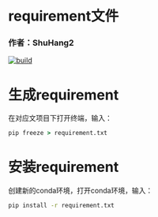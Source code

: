 # requirement文件

### 作者：ShuHang2

[![build](https://github.com/Anduin2017/HowToCook/actions/workflows/build.yml/badge.svg)](https://github.com/ShuHang2/ShuHang2.github.io)

# 生成requirement

在对应文项目下打开终端，输入：

```cmd
pip freeze > requirement.txt
```

# 安装requirement

创建新的conda环境，打开conda环境，输入：

```cmd
pip install -r requirement.txt
```

